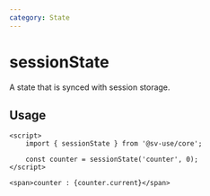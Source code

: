 ```yaml
---
category: State
---
```


# sessionState

A state that is synced with session storage.

## Usage

```svelte
<script>
	import { sessionState } from '@sv-use/core';

	const counter = sessionState('counter', 0);
</script>

<span>counter : {counter.current}</span>
```
